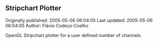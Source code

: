 ## Stripchart Plotter 
Originally published: 2005-05-06 06:04:05 
Last updated: 2005-05-06 06:04:05 
Author: Flávio Codeço Coelho 
 
OpenGL Stripchart plotter for a user defined number of channels.
